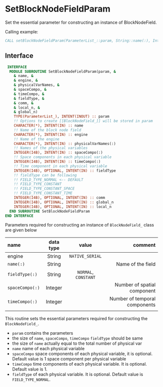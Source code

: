 # SetBlockNodeFieldParam

Set the essential parameter for constructing an instance of BlockNodeField.

Calling example:

```fortran
CALL setBlockNodeFieldParam(ParameterList_::param, String::name(:), Integer::fieldType(:), Integer::spaceCompo(:), Integer::timeCompo(:))
```

## Interface

```fortran
 INTERFACE
  MODULE SUBROUTINE SetBlockNodeFieldParam(param, &
    & name, &
    & engine, &
    & physicalVarNames, &
    & spaceCompo, &
    & timeCompo, &
    & fieldType, &
    & comm, &
    & local_n, &
    & global_n)
    TYPE(ParameterList_), INTENT(INOUT) :: param
    !! Options to create [[BlockNodeField_]] will be stored in param
    CHARACTER(*), INTENT(IN) :: name
    !! Name of the block node field
    CHARACTER(*), INTENT(IN) :: engine
    !! Name of the engine
    CHARACTER(*), INTENT(IN) :: physicalVarNames(:)
    !! Names of the physical variables
    INTEGER(I4B), INTENT(IN) :: spaceCompo(:)
    !! Space components in each physical variable
    INTEGER(I4B), INTENT(IN) :: timeCompo(:)
    !! Time component in each physical variable
    INTEGER(I4B), OPTIONAL, INTENT(IN) :: fieldType
    !! fieldType can be following
    !! FIELD_TYPE_NORMAL <-- DEFAULT
    !! FIELD_TYPE_CONSTANT
    !! FIELD_TYPE_CONSTANT_SPACE
    !! FIELD_TYPE_CONSTANT_TIME
    INTEGER(I4B), OPTIONAL, INTENT(IN) :: comm
    INTEGER(I4B), OPTIONAL, INTENT(IN) :: global_n
    INTEGER(I4B), OPTIONAL, INTENT(IN) :: local_n
  END SUBROUTINE SetBlockNodeFieldParam
END INTERFACE
```

Parameters required for constructing an instance of `BlockNodeField_` class are given below

| name          | data type |        value         |                       comment |
|:------------- |:---------:|:--------------------:| -----------------------------:|
| engine        |  String   |   `NATIVE_SERIAL`    |                               |
| `name(:)`       |  String   |                      |             Name of the field |
| `fieldType(:)`  |  String   | `NORMAL`, `CONSTANT` |                               |
| `spaceCompo(:)` |  Integer  |                      |   Number of spatial component |
| `timeCompo(:)`  |  Integer  |                      | Number of temporal components |
|               |           |                      |                               |

This routine sets the essential parameters required for constructing the `BlockNodeField_`.

- `param` contains the parameters
- the size of `name`, `spaceCompo`, `timeCompo` `fieldType` should be same
- the size of `name` actually equal to the total number of physical var
- `name` name of each physical variable
- `spaceCompo` space components of each physical variable, it is optional. Default value is 1 space component per physical variable
- `timeCompo` time components of each physical variable. It is optional. Default value is 1.
- `fieldType` of each physical variable. It is optional. Default value is `FIELD_TYPE_NORMAL`.
